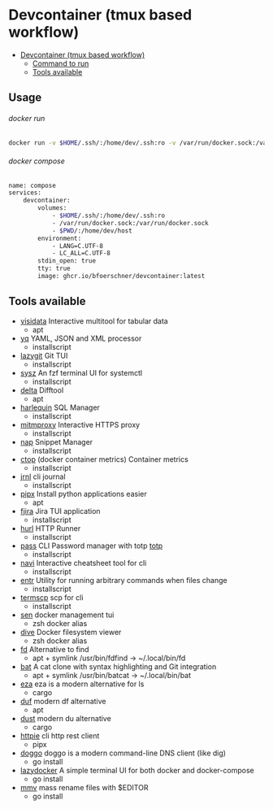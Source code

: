 # Devcontainer (tmux based workflow)

<!--toc:start-->

- [Devcontainer (tmux based workflow)](#devcontainer-tmux-based-workflow)
  - [Command to run](#command-to-run)
  - [Tools available](#tools-available)
  <!--toc:end-->

## Usage

###### docker run

```bash
docker run -v $HOME/.ssh/:/home/dev/.ssh:ro -v /var/run/docker.sock:/var/run/docker.sock -v $PWD/:/home/dev/host -e LANG="C.UTF-8" -e LC_ALL="C.UTF-8" --rm -it ghcr.io/bfoerschner/devcontainer:build
```

###### docker compose

```bash
name: compose
services:
    devcontainer:
        volumes:
            - $HOME/.ssh/:/home/dev/.ssh:ro
            - /var/run/docker.sock:/var/run/docker.sock
            - $PWD/:/home/dev/host
        environment:
            - LANG=C.UTF-8
            - LC_ALL=C.UTF-8
        stdin_open: true
        tty: true
        image: ghcr.io/bfoerschner/devcontainer:latest
```

## Tools available

- [visidata](https://www.visidata.org/)
  Interactive multitool for tabular data
  - apt
- [yq](https://github.com/mikefarah/yq)
  YAML, JSON and XML processor
  - installscript
- [lazygit](https://github.com/jesseduffield/lazygit)
  Git TUI
  - installscript
- [sysz](https://github.com/joehillen/sysz)
  An fzf terminal UI for systemctl
  - installscript
- [delta](https://github.com/dandavison/delta)
  Difftool
  - apt
- [harlequin](https://harlequin.sh/)
  SQL Manager
  - installscript
- [mitmproxy](https://mitmproxy.org/)
  Interactive HTTPS proxy
  - installscript
- [nap](https://github.com/maaslalani/nap)
  Snippet Manager
  - installscript
- [ctop](https://github.com/bcicen/ctop) (docker container metrics)
  Container metrics
  - installscript
- [jrnl](https://github.com/jrnl-org/jrnl)
  cli journal
  - installscript
- [pipx](https://github.com/pypa/pipx)
  Install python applications easier
  - apt
- [fjira](https://github.com/mk-5/fjira)
  Jira TUI application
  - installscript
- [hurl](https://hurl.dev/)
  HTTP Runner
  - installscript
- [pass](https://www.passwordstore.org/)
  CLI Password manager with totp
  [totp](https://news.ycombinator.com/item?id=39495378)
  - installscript
- [navi](https://github.com/denisidoro/navi)
  Interactive cheatsheet tool for cli
  - installscript
- [entr](https://github.com/eradman/entr)
  Utility for running arbitrary commands when files change
  - installscript
- [termscp](https://github.com/veeso/termscp)
  scp for cli
  - installscript
- [sen](https://github.com/TomasTomecek/sen)
  docker management tui
  - zsh docker alias
- [dive](https://github.com/wagoodman/dive)
  Docker filesystem viewer
  - zsh docker alias
- [fd](https://github.com/sharkdp/fd)
  Alternative to find
  - apt + symlink /usr/bin/fdfind -> ~/.local/bin/fd
- [bat](https://github.com/sharkdp/bat)
  A cat clone with syntax highlighting and Git integration
  - apt + symlink /usr/bin/batcat -> ~/.local/bin/bat
- [eza](https://github.com/eza-community/eza)
  eza is a modern alternative for ls
  - cargo
- [duf](https://github.com/muesli/duf)
  modern df alternative
  - apt
- [dust](https://github.com/bootandy/dust)
  modern du alternative
  - cargo
- [httpie](https://github.com/httpie/cli)
  cli http rest client
  - pipx
- [doggo](https://github.com/mr-karan/doggo)
  doggo is a modern command-line DNS client (like dig)
  - go install
- [lazydocker](https://github.com/jesseduffield/lazydocker)
  A simple terminal UI for both docker and docker-compose
  - go install
- [mmv](https://github.com/itchyny/mmv)
  mass rename files with $EDITOR
  - go install
